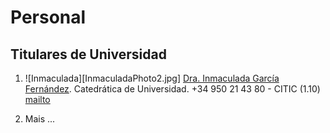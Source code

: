 # Personal

## Titulares de Universidad

1. ![Inmaculada][InmaculadaPhoto2.jpg] [Dra. Inmaculada García Fernández](https://hpca.ual.es/~inma/). Catedrática de Universidad. +34 950 21 43 80 - CITIC (1.10) [mailto](mailto:igarcia@ual.es)

2. Mais ...
